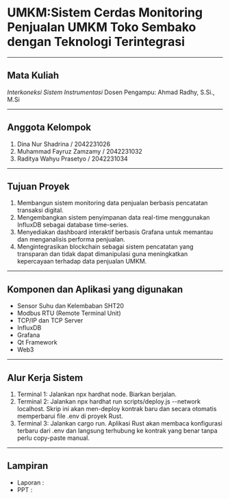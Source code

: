 # UMKM:Sistem Cerdas Monitoring Penjualan UMKM Toko Sembako dengan Teknologi Terintegrasi

---

## Mata Kuliah
*Interkoneksi Sistem Instrumentasi* 
Dosen Pengampu: Ahmad Radhy, S.Si., M.Si

---

## Anggota Kelompok

1. Dina Nur Shadrina / 2042231026
2. Muhammad Fayruz Zamzamy / 2042231032
3. Raditya Wahyu Prasetyo / 2042231034

---

## Tujuan Proyek
1.	Membangun sistem monitoring data penjualan berbasis pencatatan transaksi digital.
2.	Mengembangkan sistem penyimpanan data real-time menggunakan InfluxDB sebagai database time-series.
3.	Menyediakan dashboard interaktif berbasis Grafana untuk memantau dan menganalisis performa penjualan.
4.	Mengintegrasikan blockchain sebagai sistem pencatatan yang transparan dan tidak dapat dimanipulasi guna meningkatkan kepercayaan terhadap data penjualan UMKM.


---

## Komponen dan Aplikasi yang digunakan
- Sensor Suhu dan Kelembaban SHT20
- Modbus RTU (Remote Terminal Unit)
- TCP/IP dan TCP Server
- InfluxDB
- Grafana
- Qt Framework
- Web3
  
---

## Alur Kerja Sistem
1. Terminal 1: Jalankan npx hardhat node. Biarkan berjalan.
2. Terminal 2: Jalankan npx hardhat run scripts/deploy.js --network localhost. Skrip ini akan men-deploy kontrak baru dan secara otomatis memperbarui file .env di proyek Rust.
3. Terminal 3: Jalankan cargo run. Aplikasi Rust akan membaca konfigurasi terbaru dari .env dan langsung terhubung ke kontrak yang benar tanpa perlu copy-paste manual.

---

## Lampiran 
- Laporan :
- PPT :
